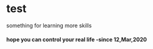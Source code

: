 # test
something for learning more skills

#### hope you can control your real life -since 12,Mar,2020
